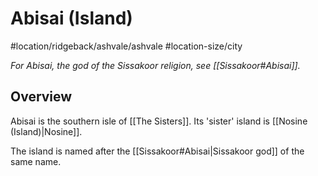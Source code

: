 # Abisai (Island)
#location/ridgeback/ashvale/ashvale #location-size/city

*For Abisai, the god of the Sissakoor religion, see [[Sissakoor#Abisai]].*

## Overview
Abisai is the southern isle of [[The Sisters]]. Its 'sister' island is [[Nosine (Island)|Nosine]].

The island is named after the [[Sissakoor#Abisai|Sissakoor god]] of the same name.